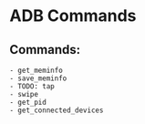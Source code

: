 # ADB Commands

## Commands:
    - get_meminfo
    - save_meminfo
    - TODO: tap
    - swipe
    - get_pid
    - get_connected_devices